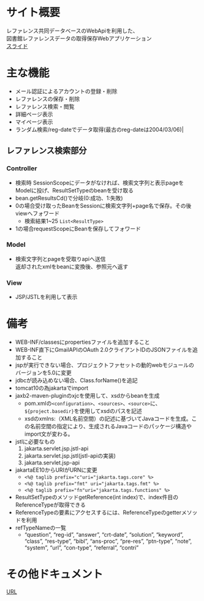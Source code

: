 # サイト概要
レファレンス共同データベースのWebApiを利用した、  
図書館レファレンスデータの取得保存Webアプリケーション  
[スライド](https://www.canva.com/design/DAGJHpZWogY/ipToCdvjvcCGcxFAimMI2A/view?utm_content=DAGJHpZWogY&utm_campaign=designshare&utm_medium=link&utm_source=editor)
# 主な機能
- メール認証によるアカウントの登録・削除
- レファレンスの保存・削除
- レファレンス検索・閲覧
- 詳細ページ表示
- マイページ表示
- ランダム検索/reg-dateでデータ取得(最古のreg-dateは2004/03/06)|
## レファレンス検索部分
### Controller
- 検索時 SessionScopeにデータがなければ、検索文字列と表示pageをModelに投げ、ResultSetTypeのbeanを受け取る
- bean.getResultsCd()で分岐(0:成功、1:失敗)
- 0の場合受け取ったBeanをSessionに検索文字列+page名で保存。その後viewへフォワード
	- 検索結果1~25 `List<ResultType>`  	  
- 1の場合requestScopeにBeanを保存してフォワード
### Model
- 検索文字列とpageを受取りapiへ送信  
  返却されたxmlをbeanに変換後、参照元へ返す
### View
- JSP/JSTLを利用して表示

# 備考
- WEB-INF/classesにpropertiesファイルを追加すること
- WEB-INF直下にGmailAPIのOAuth 2.0クライアントIDのJSONファイルを追加すること
- jspが実行できない場合、プロジェクトファセットの動的webモジュールのバージョンを5.0に変更
- jdbcが読み込めない場合、Class.forName()を追記
- tomcat10の為jakartaでimport
- jaxb2-maven-pluginのxjcを使用して、xsdからbeanを生成
	- pom.xmlの`<configuration>`、`<sources>`、`<source>`に、`${project.basedir}`を使用してxsdのパスを記述
 	- xsdのxmlns:（XML名前空間）の記述に基づいてJavaコードを生成。この名前空間の指定により、生成されるJavaコードのパッケージ構造やimport文が変わる。
- jstlに必要なもの  
	1. jakarta.servlet.jsp.jstl-api
	1. jakarta.servlet.jsp.jstl(jstl-apiの実装)
	1. jakarta.servlet.jsp-api
- jakartaEE10からURIがURNに変更
	- `<%@ taglib prefix="c"uri="jakarta.tags.core" %>`
	- `<%@ taglib prefix="fmt" uri="jakarta.tags.fmt" %>`
	- `<%@ taglib prefix="fn"uri="jakarta.tags.functions" %>`	
- ResultSetTypeのメソッドgetReference(int index)で、index件目のReferenceTypeが取得できる
- ReferenceTypeの要素にアクセスするには、ReferenceTypeのgetterメソッドを利用
- refTypeNameの一覧
	- “question”, “reg-id”, “answer”, “crt-date”, “solution”, “keyword”, “class”, “res-type”, “bibl”, “ans-proc”, “pre-res”, “ptn-type”, “note”, “system”, “url”, “con-type”, “referral”, “contri”
	

# その他ドキュメント
[URL](https://1drv.ms/x/c/5f191bc732c73af4/EQDSl4KbTWxHsgPtiuarAeUBcdIlaDj7ZotrYrRHMCfXGA?e=yAFASO)

